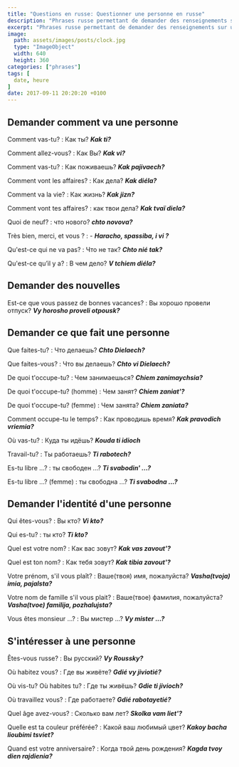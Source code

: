 ```yaml
---
title: "Questions en russe: Questionner une personne en russe"
description: "Phrases russe permettant de demander des renseignements sur une personne."
excerpt: "Phrases russe permettant de demander des renseignements sur une personne"
image:
  path: assets/images/posts/clock.jpg
  type: "ImageObject"
  width: 640
  height: 360
categories: ["phrases"]
tags: [
  date, heure
]
date: 2017-09-11 20:20:20 +0100
---
```



## Demander comment va une personne

Comment vas-tu?
: Как ты?
*__Kak ti?__*

Comment allez-vous?
: Как Вы?
*__Kak vi?__*

Comment vas-tu?
: Как поживаешь?
*__Kak pajivaech?__*

Comment vont les affaires?
: Как дела?
*__Kak diéla?__*

Comment va la vie?
: Как жизнь?
*__Kak jizn?__*

Comment vont tes affaires?
: как твои дела?
*__Kak tvaï diela?__*

Quoi de neuf?
: что нового?
*__chto novova?__*

Très bien, merci, et vous ?
: -
*__Haracho, spassiba, i vi ?__*

Qu'est-ce qui ne va pas?
: Что не так?
*__Chto nié tak?__*

Qu'est-ce qu’il y a?
: В чем дело?
*__V tchiem diéla?__*


## Demander des nouvelles

Est-ce que vous passez de bonnes vacances?
: Вы хорошо провели отпуск?
*__Vy horosho proveli otpousk?__*



## Demander ce que fait une personne

Que faites-tu?
: Что делаешь?
*__Chto Dielaech?__*

Que faites-vous?
: Что вы делаешь?
*__Chto vi Dielaech?__*

De quoi t'occupe-tu?
: Чем занимаешься?
*__Chiem zanimaychsia?__*

De quoi t'occupe-tu? (homme)
: Чем занят?
*__Chiem zaniat'?__*

De quoi t'occupe-tu? (femme)
: Чем занята?
*__Chiem zaniata?__*

Comment occupe-tu le temps?
: Как проводишь время?
*__Kak pravodich vriemia?__*

Où vas-tu?
: Куда ты идёшь?
*__Kouda ti idioch__*

Travail-tu?
: Ты работаешь?
*__Ti rabotech?__*

Es-tu libre ...?
: ты свободен ...?
*__Ti svabodin' ...?__*

Es-tu libre ...? (femme)
: ты свободна ...?
*__Ti svabodna ...?__*


## Demander l'identité d'une personne

Qui êtes-vous?
: Вы кто?
*__Vi kto?__*

Qui es-tu?
: ты кто?
*__Ti kto?__*

Quel est votre nom?
: Как вас зовут?
*__Kak vas zavout'?__*

Quel est ton nom?
: Как тебя зовут?
*__Kak tibia zavout'?__*

Votre prénom, s'il vous plaît?
: Ваше(твоя) имя, пожалуйста?
*__Vasha(tvoja) imia, pajalsta?__*

Votre nom de famille s'il vous plait?
: Ваше(твое) фамилия, пожалуйста?
*__Vasha(tvoe) familija, pozhalujsta?__*

Vous êtes monsieur ...?
: Вы мистер ...?
*__Vy mister ...?__*


## S'intéresser à une personne

Êtes-vous russe?
: Вы русский?
*__Vy Roussky?__*

Où habitez vous?
: Где вы живёте?
*__Gdié vy jiviotié?__*

Où vis-tu? Où habites tu?
: Где ты живёшь?
*__Gdie ti jivioch?__*

Où travaillez vous?
: Где работаете?
*__Gdié rabotayetié?__*

Quel âge avez-vous?
: Сколько вaм лeт?
*__Skolka vam liet'?__*

Quelle est ta couleur préférée?
: Какой ваш любимый цвет?
*__Kakoy bacha lioubimi tsviet?__*

Quand est votre anniversaire?
: Когда твой день рождения?
*__Kagda tvoy dien rajdienia?__*
